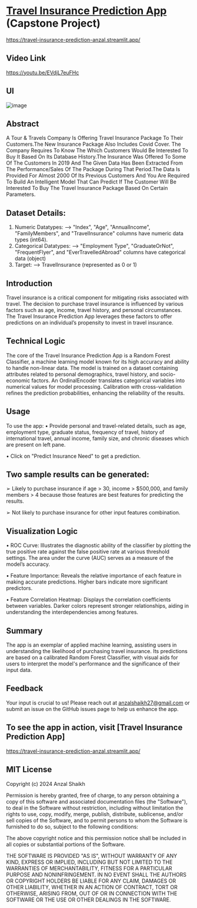 # [Travel Insurance Prediction App]([url](https://travel-insurance-prediction-anzal.streamlit.app/)) (Capstone Project)
https://travel-insurance-prediction-anzal.streamlit.app/

## Video Link

https://youtu.be/EVdjL7euFHc

## UI

![image](https://github.com/anzalshaikh27/Travel-Insurance-Prediction-Streamlit-Capstone-Project/assets/57680301/70547bca-39c8-4afb-9588-fd061b97cea2)


## Abstract
A Tour & Travels Company Is Offering Travel Insurance Package To Their Customers.The New
Insurance Package Also Includes Covid Cover. The Company Requires To Know The Which
Customers Would Be Interested To Buy It Based On Its Database History.The Insurance Was
Offered To Some Of The Customers In 2019 And The Given Data Has Been Extracted From The
Performance/Sales Of The Package During That Period.The Data Is Provided For Almost 2000
Of Its Previous Customers And You Are Required To Build An Intelligent Model That Can
Predict If The Customer Will Be Interested To Buy The Travel Insurance Package Based On
Certain Parameters.

## Dataset Details:
1) Numeric Datatypes:
--> "Index", "Age", "AnnualIncome", "FamilyMembers", and "TravelInsurance" columns have
numeric data types (int64).
2) Categorical Datatypes:
--> "Employment Type", "GraduateOrNot", "FrequentFlyer", and "EverTravelledAbroad"
columns have categorical data (object)
3) Target:
--> TravelInsurance (represented as 0 or 1)

## Introduction
Travel insurance is a critical component for mitigating risks associated with travel. The decision
to purchase travel insurance is influenced by various factors such as age, income, travel history,
and personal circumstances. The Travel Insurance Prediction App leverages these factors to offer
predictions on an individual’s propensity to invest in travel insurance.

## Technical Logic
The core of the Travel Insurance Prediction App is a Random Forest Classifier, a machine
learning model known for its high accuracy and ability to handle non-linear data. The model is
trained on a dataset containing attributes related to personal demographics, travel history, and
socio-economic factors. An OrdinalEncoder translates categorical variables into numerical values
for model processing. Calibration with cross-validation refines the prediction probabilities,
enhancing the reliability of the results.

## Usage
To use the app:
• Provide personal and travel-related details, such as age, employment type, graduate
status, frequency of travel, history of international travel, annual income, family size, and
chronic diseases which are present on left pane.

• Click on "Predict Insurance Need" to get a prediction.

## Two sample results can be generated:
➢ Likely to purchase insurance if age > 30, income > $500,000, and family members > 4
because those features are best features for predicting the results.

➢ Not likely to purchase insurance for other input features combination.

## Visualization Logic
• ROC Curve: Illustrates the diagnostic ability of the classifier by plotting the true positive
rate against the false positive rate at various threshold settings. The area under the curve
(AUC) serves as a measure of the model’s accuracy.

• Feature Importance: Reveals the relative importance of each feature in making accurate
predictions. Higher bars indicate more significant predictors.

• Feature Correlation Heatmap: Displays the correlation coefficients between variables.
Darker colors represent stronger relationships, aiding in understanding the
interdependencies among features.

## Summary
The app is an exemplar of applied machine learning, assisting users in understanding the
likelihood of purchasing travel insurance. Its predictions are based on a calibrated Random
Forest Classifier, with visual aids for users to interpret the model's performance and the
significance of their input data.


## Feedback
Your input is crucial to us! Please reach out at anzalshaikh27@gmail.com or submit an issue on the GitHub issues page to help us enhance the app.

## To see the app in action, visit [Travel Insurance Prediction App]
https://travel-insurance-prediction-anzal.streamlit.app/

## MIT License

Copyright (c) 2024 Anzal Shaikh

Permission is hereby granted, free of charge, to any person obtaining a copy of this software and associated documentation files (the "Software"), to deal in the Software without restriction, including without limitation the rights to use, copy, modify, merge, publish, distribute, sublicense, and/or sell copies of the Software, and to permit persons to whom the Software is furnished to do so, subject to the following conditions:

The above copyright notice and this permission notice shall be included in all copies or substantial portions of the Software.

THE SOFTWARE IS PROVIDED "AS IS", WITHOUT WARRANTY OF ANY KIND, EXPRESS OR IMPLIED, INCLUDING BUT NOT LIMITED TO THE WARRANTIES OF MERCHANTABILITY, FITNESS FOR A PARTICULAR PURPOSE AND NONINFRINGEMENT. IN NO EVENT SHALL THE AUTHORS OR COPYRIGHT HOLDERS BE LIABLE FOR ANY CLAIM, DAMAGES OR OTHER LIABILITY, WHETHER IN AN ACTION OF CONTRACT, TORT OR OTHERWISE, ARISING FROM, OUT OF OR IN CONNECTION WITH THE SOFTWARE OR THE USE OR OTHER DEALINGS IN THE SOFTWARE.
